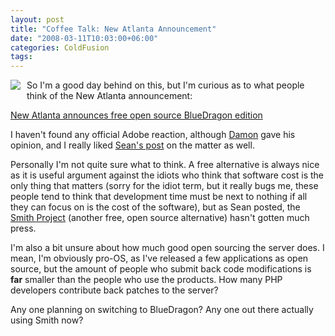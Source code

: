 ```yaml
---
layout: post
title: "Coffee Talk: New Atlanta Announcement"
date: "2008-03-11T10:03:00+06:00"
categories: ColdFusion 
tags: 
---
```


<img src="https://static.raymondcamden.com/images/cfjedi/coffeetalk.jpg" style="margin-right:10px;margin-bottom:10px" align="left"> So I'm a good day behind on this, but I'm curious as to what people think of the New Atlanta announcement: 

<a href="http://blog.newatlanta.com/index.cfm?mode=entry&entry=EABF951D-453A-486E-9647E2825D1E6F39">New Atlanta announces free open source BlueDragon edition</a>

I haven't found any official Adobe reaction, although <a href="http://www.dcooper.org/blog/client/index.cfm?mode=entry&entry=99923463-4E22-1671-55B92C9107D0B3B2">Damon</a> gave his opinion, and I really liked <a href="http://corfield.org/blog/index.cfm/do/blog.entry/entry/Open_Source_BlueDragon">Sean's post</a> on the matter as well.

Personally I'm not quite sure what to think. A free alternative is always nice as it is useful argument against the idiots who think that software cost is the only thing that matters (sorry for the idiot term, but it really bugs me, these people tend to think that development time must be next to nothing if all they can focus on is the cost of the software), but as Sean posted, the <a href="http://www.smithproject.org/">Smith Project</a> (another free, open source alternative) hasn't gotten much press. 

I'm also a bit unsure about how much good open sourcing the server does. I mean, I'm obviously pro-OS, as I've released a few applications as open source, but the amount of people who submit back code modifications is <b>far</b> smaller than the people who use the products. How many PHP developers contribute back patches to the server?

Any one planning on switching to BlueDragon? Any one out there actually using Smith now?
